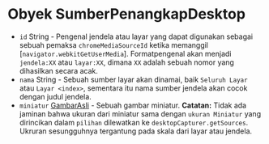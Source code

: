 # Obyek SumberPenangkapDesktop

* `id` String - Pengenal jendela atau layar yang dapat digunakan sebagai sebuah pemaksa `chromeMediaSourceId` ketika memanggil [`navigator.webkitGetUserMedia`]. Formatpengenal akan menjadi `jendela:XX` atau `layar:XX`, dimana `XX` adalah sebuah nomor yang dihasilkan secara acak.
* `nama` String - Sebuah sumber layar akan dinamai, baik `Seluruh Layar` atau `Layar <index>`, sementara itu nama sumber jendela akan cocok dengan judul jendela.
* `miniatur` [GambarAsli](../native-image.md) - Sebuah gambar miniatur. **Catatan:** Tidak ada jaminan bahwa ukuran dari miniatur sama dengan `ukuran Miniatur` yang dirincikan dalam `pilihan` dilewatkan ke `desktopCapturer.getSources`. Ukruran sesungguhnya tergantung pada skala dari layar atau jendela.
